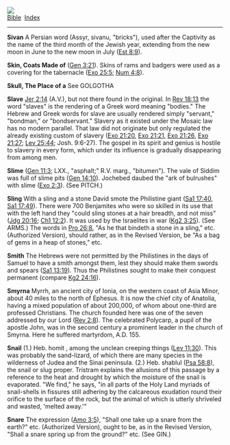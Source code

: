 [![](../../cdshop/ithlogo.png)](../../index)  
[Bible](../index)  [Index](index) 

------------------------------------------------------------------------

<span id="000">**Sivan**</span> A Persian word (Assyr, sivanu,
"bricks"), used after the Captivity as the name of the third month of
the Jewish year, extending from the new moon in June to the new moon in
July ([Est 8:9](../kjv/est008.htm#009)).

<span id="001">**Skin, Coats Made of**</span> ([Gen
3:21](../kjv/gen003.htm#021)). Skins of rams and badgers were used as a
covering for the tabernacle ([Exo 25:5](../kjv/exo025.htm#005); [Num
4:8](../kjv/num004.htm#008)).

<span id="002">**Skull, The Place of a**</span> See GOLGOTHA

<span id="003">**Slave**</span> [Jer 2:14](../kjv/jer002.htm#014)
(A.V.), but not there found in the original. In [Rev
18:13](../kjv/rev018.htm#013) the word "slaves" is the rendering of a
Greek word meaning "bodies." The Hebrew and Greek words for slave are
usually rendered simply "servant," "bondman," or "bondservant." Slavery
as it existed under the Mosaic law has no modern parallel. That law did
not originate but only regulated the already existing custom of slavery
([Exo 21:20](../kjv/exo021.htm#020), [Exo 21:21](../kjv/exo021.htm#021),
[Exo 21:26](../kjv/exo021.htm#026), [Exo 21:27](../kjv/exo021.htm#027);
[Lev 25:44](../kjv/lev025.htm#044); Josh. 9:6-27). The gospel in its
spirit and genius is hostile to slavery in every form, which under its
influence is gradually disappearing from among men.

<span id="004">**Slime**</span> ([Gen 11:3](../kjv/gen011.htm#003);
LXX., "asphalt;" R.V. marg., "bitumen"). The vale of Siddim was full of
slime pits ([Gen 14:10](../kjv/gen014.htm#010)). Jochebed daubed the
"ark of bulrushes" with slime ([Exo 2:3](../kjv/exo002.htm#003)). (See
PITCH.)

<span id="005">**Sling**</span> With a sling and a stone David smote the
Philistine giant ([Sa1 17:40](../kjv/sa1017.htm#040), [Sa1
17:49](../kjv/sa1017.htm#049)). There were 700 Benjamites who were so
skilled in its use that with the left hand they "could sling stones at a
hair breadth, and not miss" ([Jdg 20:16](../kjv/jdg020.htm#016); [Ch1
12:2](../kjv/ch1012.htm#002)). It was used by the Israelites in war
([Kg2 3:25](../kjv/kg2003.htm#025)). (See ARMS.) The words in [Pro
26:8](../kjv/pro026.htm#008), "As he that bindeth a stone in a sling,"
etc. (Authorized Version), should rather, as in the Revised Version, be
"As a bag of gems in a heap of stones," etc.

<span id="006">**Smith**</span> The Hebrews were not permitted by the
Philistines in the days of Samuel to have a smith amongst them, lest
they should make them swords and spears ([Sa1
13:19](../kjv/sa1013.htm#019)). Thus the Philistines sought to make
their conquest permanent (compare [Kg2 24:16](../kjv/kg2024.htm#016)).

<span id="007">**Smyrna**</span> Myrrh, an ancient city of Ionia, on the
western coast of Asia Minor, about 40 miles to the north of Ephesus. It
is now the chief city of Anatolia, having a mixed population of about
200,000, of whom about one-third are professed Christians. The church
founded here was one of the seven addressed by our Lord ([Rev
2:8](../kjv/rev002.htm#008)). The celebrated Polycarp, a pupil of the
apostle John, was in the second century a prominent leader in the church
of Smyrna. Here he suffered martyrdom, A.D. 155.

<span id="008">**Snail**</span> (1.) Heb. homit , among the unclean
creeping things ([Lev 11:30](../kjv/lev011.htm#030)). This was probably
the sand-lizard, of which there are many species in the wilderness of
Judea and the Sinai peninsula. (2.) Heb. shablul ([Psa
58:8](../kjv/psa058.htm#008)), the snail or slug proper. Tristram
explains the allusions of this passage by a reference to the heat and
drought by which the moisture of the snail is evaporated. "We find," he
says, "in all parts of the Holy Land myriads of snail-shells in fissures
still adhering by the calcareous exudation round their orifice to the
surface of the rock, but the animal of which is utterly shriveled and
wasted, 'melted away.'"

<span id="009">**Snare**</span> The expression ([Amo
3:5](../kjv/amo003.htm#005)), "Shall one take up a snare from the
earth?" etc. (Authorized Version), ought to be, as in the Revised
Version, "Shall a snare spring up from the ground?" etc. (See GIN.)

